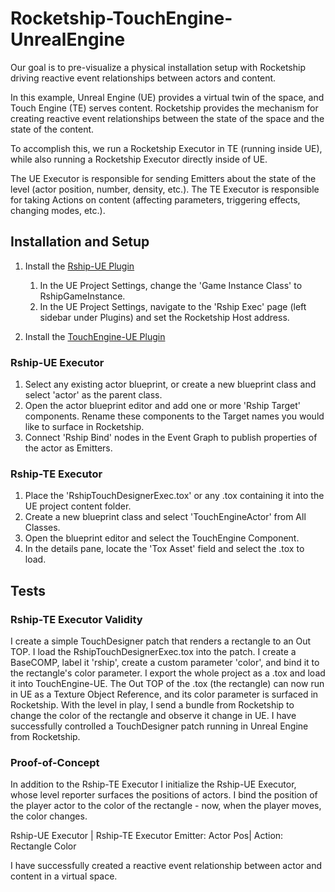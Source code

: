 # Rocketship-TouchEngine-UnrealEngine

Our goal is to pre-visualize a physical installation setup with Rocketship driving reactive event relationships between actors and content.

In this example, Unreal Engine (UE) provides a virtual twin of the space, and Touch Engine (TE) serves content. 
Rocketship provides the mechanism for creating reactive event relationships between the state of the space and the state of the content.

To accomplish this, we run a Rocketship Executor in TE (running inside UE), while also running a Rocketship Executor directly inside of UE.

The UE Executor is responsible for sending Emitters about the state of the level (actor position, number, density, etc.).
The TE Executor is responsible for taking Actions on content (affecting parameters, triggering effects, changing modes, etc.).

## Installation and Setup

1. Install the [Rship-UE Plugin](https://github.com/ignition-is-go/rocketship/releases)
    1. In the UE Project Settings, change the 'Game Instance Class' to RshipGameInstance.
    2. In the UE Project Settings, navigate to the 'Rship Exec' page (left sidebar under Plugins) and set the Rocketship Host address.

2. Install the [TouchEngine-UE Plugin](https://github.com/TouchDesigner/TouchEngine-UE/releases)

### Rship-UE Executor

1. Select any existing actor blueprint, or create a new blueprint class and select 'actor' as the parent class. 
2. Open the actor blueprint editor and add one or more 'Rship Target' components. Rename these components to the Target names you would like to surface in Rocketship.
3. Connect 'Rship Bind' nodes in the Event Graph to publish properties of the actor as Emitters.

### Rship-TE Executor

1. Place the 'RshipTouchDesignerExec.tox' or any .tox containing it into the UE project content folder.
2. Create a new blueprint class and select 'TouchEngineActor' from All Classes.
3. Open the blueprint editor and select the TouchEngine Component.
4. In the details pane, locate the 'Tox Asset' field and select the .tox to load.

## Tests

### Rship-TE Executor Validity

I create a simple TouchDesigner patch that renders a rectangle to an Out TOP. 
I load the RshipTouchDesignerExec.tox into the patch.
I create a BaseCOMP, label it 'rship', create a custom parameter 'color', and bind it to the rectangle's color parameter. 
I export the whole project as a .tox and load it into TouchEngine-UE. 
The Out TOP of the .tox (the rectangle) can now run in UE as a Texture Object Reference, and its color parameter is surfaced in Rocketship. 
With the level in play, I send a bundle from Rocketship to change the color of the rectangle and observe it change in UE.
I have successfully controlled a TouchDesigner patch running in Unreal Engine from Rocketship.

### Proof-of-Concept

In addition to the Rship-TE Executor I initialize the Rship-UE Executor, whose level reporter surfaces the positions of actors.
I bind the position of the player actor to the color of the rectangle - now, when the player moves, the color changes.

Rship-UE Executor | Rship-TE Executor
Emitter: Actor Pos| Action: Rectangle Color 

I have successfully created a reactive event relationship between actor and content in a virtual space. 